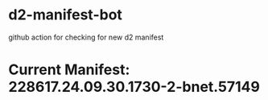 # d2-manifest-bot
github action for checking for new d2 manifest

# Current Manifest: 228617.24.09.30.1730-2-bnet.57149